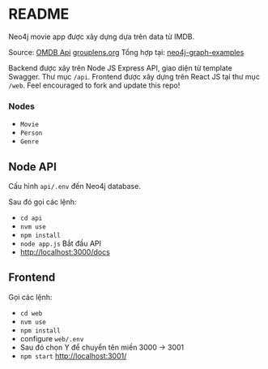 # README

Neo4j movie app được xây dựng dựa trên data từ IMDB.

Source:
[OMDB Api](http://www.omdbapi.com/)
[grouplens.org](https://grouplens.org/datasets/movielens/)
Tổng hợp tại:
[neo4j-graph-examples](https://github.com/neo4j-graph-examples/recommendations/tree/main/data)

Backend được xây trên Node JS Express API, giao diện từ template Swagger. Thư mục `/api`.
Frontend được xây dựng trên React JS tại thư mục `/web`.
Feel encouraged to fork and update this repo!

### Nodes

- `Movie`
- `Person`
- `Genre`

## Node API

Cấu hình `api/.env` đến Neo4j database.

Sau đó gọi các lệnh:

- `cd api`
- `nvm use`
- `npm install`
- `node app.js` Bắt đầu API
- [http://localhost:3000/docs](http://localhost:3000/docs)

## Frontend

Gọi các lệnh:

- `cd web`
- `nvm use`
- `npm install`
- configure `web/.env`
- Sau đó chọn Y để chuyển tên miền 3000 -> 3001
- `npm start` [http://localhost:3001/](http://localhost:3001/)
